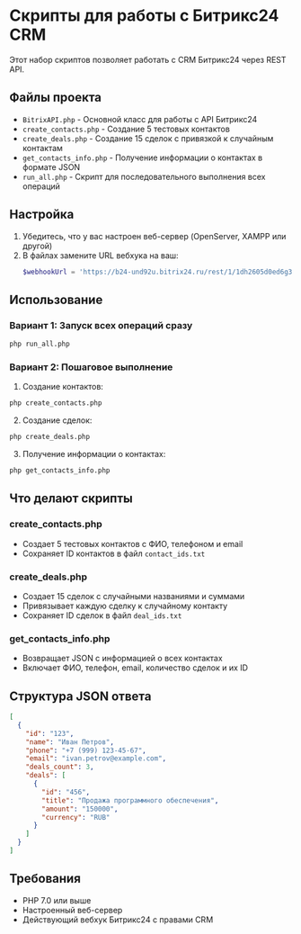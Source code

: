 # Скрипты для работы с Битрикс24 CRM

Этот набор скриптов позволяет работать с CRM Битрикс24 через REST API.

## Файлы проекта

- `BitrixAPI.php` - Основной класс для работы с API Битрикс24
- `create_contacts.php` - Создание 5 тестовых контактов
- `create_deals.php` - Создание 15 сделок с привязкой к случайным контактам
- `get_contacts_info.php` - Получение информации о контактах в формате JSON
- `run_all.php` - Скрипт для последовательного выполнения всех операций

## Настройка

1. Убедитесь, что у вас настроен веб-сервер (OpenServer, XAMPP или другой)
2. В файлах замените URL вебхука на ваш:
   ```php
   $webhookUrl = 'https://b24-und92u.bitrix24.ru/rest/1/1dh2605d0ed6g3q9/';
   ```

## Использование

### Вариант 1: Запуск всех операций сразу
```bash
php run_all.php
```

### Вариант 2: Пошаговое выполнение

1. Создание контактов:
```bash
php create_contacts.php
```

2. Создание сделок:
```bash
php create_deals.php
```

3. Получение информации о контактах:
```bash
php get_contacts_info.php
```

## Что делают скрипты

### create_contacts.php
- Создает 5 тестовых контактов с ФИО, телефоном и email
- Сохраняет ID контактов в файл `contact_ids.txt`

### create_deals.php
- Создает 15 сделок с случайными названиями и суммами
- Привязывает каждую сделку к случайному контакту
- Сохраняет ID сделок в файл `deal_ids.txt`

### get_contacts_info.php
- Возвращает JSON с информацией о всех контактах
- Включает ФИО, телефон, email, количество сделок и их ID

## Структура JSON ответа

```json
[
  {
    "id": "123",
    "name": "Иван Петров",
    "phone": "+7 (999) 123-45-67",
    "email": "ivan.petrov@example.com",
    "deals_count": 3,
    "deals": [
      {
        "id": "456",
        "title": "Продажа программного обеспечения",
        "amount": "150000",
        "currency": "RUB"
      }
    ]
  }
]
```

## Требования

- PHP 7.0 или выше
- Настроенный веб-сервер
- Действующий вебхук Битрикс24 с правами CRM

